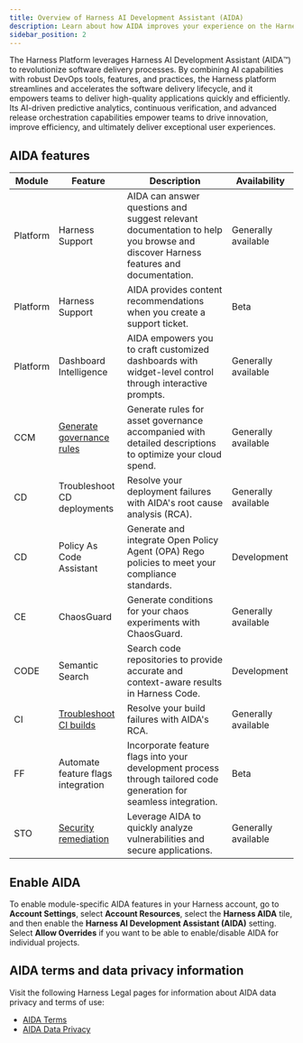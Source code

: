 ```yaml
---
title: Overview of Harness AI Development Assistant (AIDA)
description: Learn about how AIDA improves your experience on the Harness platform.
sidebar_position: 2
---
```


The Harness Platform leverages Harness AI Development Assistant (AIDA:tm:) to revolutionize software delivery processes. By combining AI capabilities with robust DevOps tools, features, and practices, the Harness platform streamlines and accelerates the software delivery lifecycle, and it empowers teams to deliver high-quality applications quickly and efficiently. Its AI-driven predictive analytics, continuous verification, and advanced release orchestration capabilities empower teams to drive innovation, improve efficiency, and ultimately deliver exceptional user experiences.

## AIDA features

| Module | Feature | Description | Availability |
| ------ | ------- | ----------- | ------------ |
| Platform | Harness Support | AIDA can answer questions and suggest relevant documentation to help you browse and discover Harness features and documentation. | Generally available |
| Platform | Harness Support | AIDA provides content recommendations when you create a support ticket. | Beta |
| Platform | Dashboard Intelligence | AIDA empowers you to craft customized dashboards with widget-level control through interactive prompts. | Generally available |
| CCM | [Generate governance rules](/docs/category/harness-aida-for-asset-governance) | Generate rules for asset governance accompanied with detailed descriptions to optimize your cloud spend. | Generally available |
| CD | Troubleshoot CD deployments | Resolve your deployment failures with AIDA's root cause analysis (RCA). | Generally available |
| CD | Policy As Code Assistant | Generate and integrate Open Policy Agent (OPA) Rego policies to meet your compliance standards. | Development |
| CE | ChaosGuard | Generate conditions for your chaos experiments with ChaosGuard. | Generally available |
| CODE | Semantic Search | Search code repositories to provide accurate and context-aware results in Harness Code. | Development |
| CI | [Troubleshoot CI builds](/docs/continuous-integration/troubleshoot-ci/aida) | Resolve your build failures with AIDA's RCA. | Generally available |
| FF | Automate feature flags integration | Incorporate feature flags into your development process through tailored code generation for seamless integration. | Beta |
| STO | [Security remediation](/docs/security-testing-orchestration/use-sto/view-and-troubleshoot-vulnerabilities/ai-based-remediations) | Leverage AIDA to quickly analyze vulnerabilities and secure applications. | Generally available |

## Enable AIDA

To enable module-specific AIDA features in your Harness account, go to **Account Settings**, select **Account Resources**, select the **Harness AIDA** tile, and then enable the **Harness AI Development Assistant (AIDA)** setting. Select **Allow Overrides** if you want to be able to enable/disable AIDA for individual projects.

## AIDA terms and data privacy information

Visit the following Harness Legal pages for information about AIDA data privacy and terms of use:

- [AIDA Terms](https://www.harness.io/legal/aida-terms)
- [AIDA Data Privacy](https://www.harness.io/legal/aida-privacy)
